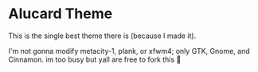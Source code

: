 # Alucard Theme

This is the single best theme there is (because I made it).


I'm not gonna modify metacity-1, plank, or xfwm4; only GTK, Gnome, and Cinnamon. im too busy but yall are free to fork this :100:
